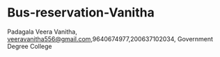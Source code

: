 # Bus-reservation-Vanitha
Padagala Veera Vanitha, veeravanitha556@gmail.com,9640674977,200637102034, Government Degree College 
